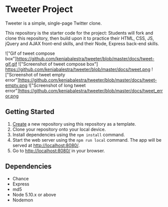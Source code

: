 # Tweeter Project

Tweeter is a simple, single-page Twitter clone.

This repository is the starter code for the project: Students will fork and clone this repository, then build upon it to practice their HTML, CSS, JS, jQuery and AJAX front-end skills, and their Node, Express back-end skills.

!["Gif of tweet compose box"]https://github.com/keniabalestra/tweeter/blob/master/docs/tweet-gif.gif
!["Screenshot of tweet compose box"] https://github.com/keniabalestra/tweeter/blob/master/docs/tweet.png
!["Screenshot of tweet empty error"]https://github.com/keniabalestra/tweeter/blob/master/docs/tweet-empty.png
!["Screenshot of long tweet error"]https://github.com/keniabalestra/tweeter/blob/master/docs/tweet_error.png



## Getting Started

1. [Create](https://docs.github.com/en/repositories/creating-and-managing-repositories/creating-a-repository-from-a-template) a new repository using this repository as a template.
2. Clone your repository onto your local device.
3. Install dependencies using the `npm install` command.
3. Start the web server using the `npm run local` command. The app will be served at <http://localhost:8080/>.
4. Go to <http://localhost:8080/> in your browser.

## Dependencies

- Chance
- Express
- md5
- Node 5.10.x or above
- Nodemon
